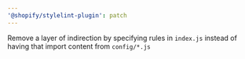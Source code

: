 ```yaml
---
'@shopify/stylelint-plugin': patch
---
```


Remove a layer of indirection by specifying rules in `index.js` instead of having that import content from `config/*.js`
